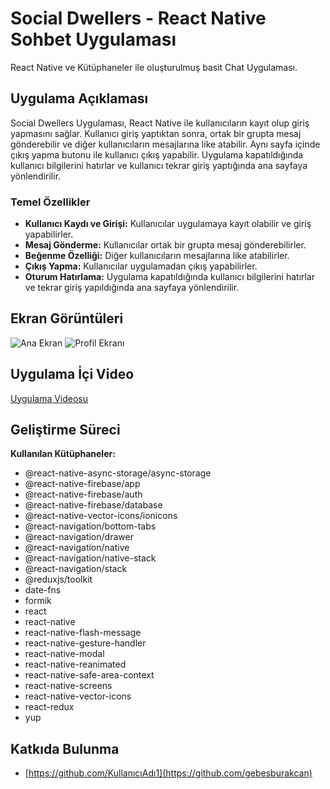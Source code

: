 # Social Dwellers - React Native Sohbet Uygulaması

React Native ve Kütüphaneler ile oluşturulmuş basit Chat Uygulaması.

## Uygulama Açıklaması

Social Dwellers Uygulaması, React Native ile kullanıcıların kayıt olup giriş yapmasını sağlar. Kullanıcı giriş yaptıktan sonra, ortak bir grupta mesaj gönderebilir ve diğer kullanıcıların mesajlarına like atabilir. Aynı sayfa içinde çıkış yapma butonu ile kullanıcı çıkış yapabilir. Uygulama kapatıldığında kullanıcı bilgilerini hatırlar ve kullanıcı tekrar giriş yaptığında ana sayfaya yönlendirilir.

### Temel Özellikler
- **Kullanıcı Kaydı ve Girişi:** Kullanıcılar uygulamaya kayıt olabilir ve giriş yapabilirler.
- **Mesaj Gönderme:** Kullanıcılar ortak bir grupta mesaj gönderebilirler.
- **Beğenme Özelliği:** Diğer kullanıcıların mesajlarına like atabilirler.
- **Çıkış Yapma:** Kullanıcılar uygulamadan çıkış yapabilirler.
- **Oturum Hatırlama:** Uygulama kapatıldığında kullanıcı bilgilerini hatırlar ve tekrar giriş yapıldığında ana sayfaya yönlendirilir.

## Ekran Görüntüleri

![Ana Ekran](media/screenshot1.png)
![Profil Ekranı](media/screenshot2.png)

## Uygulama İçi Video

[Uygulama Videosu](media/app-video.mp4)

## Geliştirme Süreci

**Kullanılan Kütüphaneler:**
- @react-native-async-storage/async-storage
- @react-native-firebase/app
- @react-native-firebase/auth
- @react-native-firebase/database
- @react-native-vector-icons/ionicons
- @react-navigation/bottom-tabs
- @react-navigation/drawer
- @react-navigation/native
- @react-navigation/native-stack
- @react-navigation/stack
- @reduxjs/toolkit
- date-fns
- formik
- react
- react-native
- react-native-flash-message
- react-native-gesture-handler
- react-native-modal
- react-native-reanimated
- react-native-safe-area-context
- react-native-screens
- react-native-vector-icons
- react-redux
- yup

## Katkıda Bulunma
- [https://github.com/KullanıcıAdı1](https://github.com/gebesburakcan)

